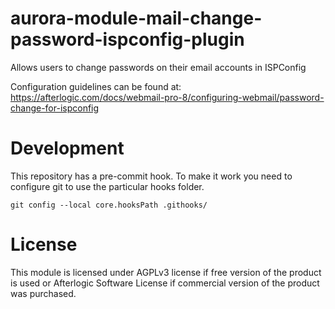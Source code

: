 # aurora-module-mail-change-password-ispconfig-plugin
Allows users to change passwords on their email accounts in ISPConfig

Configuration guidelines can be found at:
https://afterlogic.com/docs/webmail-pro-8/configuring-webmail/password-change-for-ispconfig

# Development
This repository has a pre-commit hook. To make it work you need to configure git to use the particular hooks folder.

`git config --local core.hooksPath .githooks/`

# License
This module is licensed under AGPLv3 license if free version of the product is used or Afterlogic Software License if commercial version of the product was purchased. 
